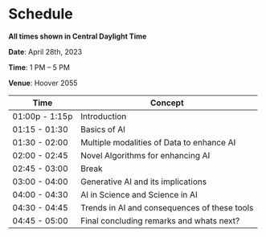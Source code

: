 # Schedule

**All times shown in Central Daylight Time**

**Date**: April 28th, 2023

**Time**: 1 PM – 5 PM

**Venue**: Hoover 2055


| Time | Concept | 
|------|---------|
| 01:00p - 1:15p | Introduction |
| 01:15 - 01:30 | Basics of AI | 
| 01:30 - 02:00| Multiple modalities of Data to enhance AI | 
| 02:00 - 02:45| Novel Algorithms for enhancing AI | 
| 02:45 - 03:00| Break | 
| 03:00 - 04:00| Generative AI and its implications | 
| 04:00 - 04:30| AI in Science and Science in AI | 
| 04:30 - 04:45| Trends in AI and consequences of these tools | 
| 04:45 - 05:00| Final concluding remarks and whats next? | 
